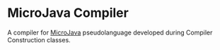# MicroJava Compiler
A compiler for [MicroJava](http://perun.pmf.uns.ac.rs/kurbalija/Teaching/Project.doc) pseudolanguage developed during Compiler Construction classes.
